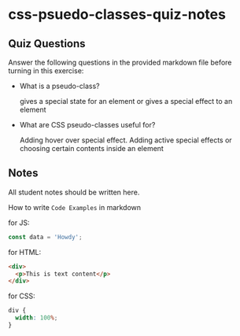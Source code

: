 # css-psuedo-classes-quiz-notes

## Quiz Questions

Answer the following questions in the provided markdown file before turning in this exercise:

- What is a pseudo-class?

  gives a special state for an element or gives a special effect to an element

- What are CSS pseudo-classes useful for?

  Adding hover over special effect. Adding active special effects or choosing certain contents inside an element

## Notes

All student notes should be written here.

How to write `Code Examples` in markdown

for JS:

```javascript
const data = 'Howdy';
```

for HTML:

```html
<div>
  <p>This is text content</p>
</div>
```

for CSS:

```css
div {
  width: 100%;
}
```
